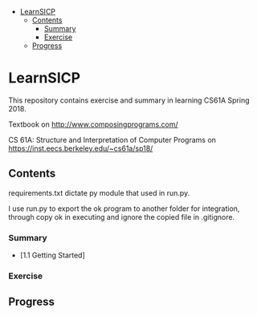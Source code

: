 - [LearnSICP](#learnsicp)
  - [Contents](#contents)
    - [Summary](#summary)
    - [Exercise](#exercise)
  - [Progress](#progress)

# LearnSICP

This repository contains exercise and summary in learning CS61A Spring 2018.

Textbook on http://www.composingprograms.com/

CS 61A: Structure and Interpretation of Computer Programs on https://inst.eecs.berkeley.edu/~cs61a/sp18/

## Contents

requirements.txt dictate py module that used in run.py.

I use run.py to export the ok program to another folder for integration, through copy ok in executing and ignore the copied file in .gitignore.

### Summary

- [1.1 Getting Started]

### Exercise

## Progress